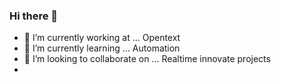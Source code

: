 ### Hi there 👋

- 🔭 I’m currently working at ... Opentext
- 🌱 I’m currently learning ... Automation
- 👯 I’m looking to collaborate on ... Realtime innovate projects
- <!--
- 🤔 I’m looking for help with ... 
- -->
- 💬 Ask me about ... Technologies, Anime
- <!--
- 📫 How to reach me: ...
- 😄 Pronouns: ...
- -->
- ⚡ Fun fact: ...

https://github-readme-stats.vercel.app/api?username=anuragganji&show_icons=true&theme=dracula
